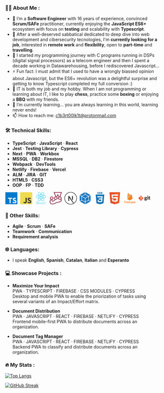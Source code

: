 ### :man_technologist: About Me :

- 🔭 I’m a **Software Engineer** with 16 years of experience, convinced **Scrum/SAFe** practitioner, currently enjoying the **JavaScript ES6+** ecosystem with focus on **testing** and scalability with **Typescript**.
- :dart: After a well-deserved sabbatical dedicated to deep dive into web development and cibersecurity tecnologies, I'm **currently looking for a job**, interested in **remote work** and **flexibility**, open to **part-time** and **travelling**.
- :arrows_counterclockwise:  I started my programming journey with C programs running in DSPs (digital signal processors) as a telecom engineer and then I spent a decade working in Datawarehousing, before I rediscovered Javascript...
- ⚡ Fun fact: I must admit that I used to have a wrongly biassed opinion about Javascript, but the ES6+ revolution was a delightful surprise and getting to know Typescript completed my full conversion :)
- 🥊 IT is both my job and my hobby. When I am not programming or learning about IT, I like to play **chess**, practice some **boxing** or enjoying a **BBQ** with my friends.
- 🌱 I’m currently learning... you are always learning in this world, learning never ends!
- 📫 How to reach me: c1b3rt00lk1t@protonmail.com

###  :hammer_and_wrench:  Technical Skills:
- **TypeScript** · **JavaScript** · **React**  
- **Jest** · **Testing Library** · **Cypress**  
- **Next** · **PWA** · **Workbox**  
- **MSSQL** · **DB2** · **Firestore**  
- **Webpack** · **DevTools**  
- **Netlify** · **Firebase** · **Vercel**  
- **ALM** · **JIRA** · **GIT**  
- **HTML5** · **CSS3**  
- **OOP** · **FP** · **TDD**

<img src="https://github.com/devicons/devicon/blob/master/icons/typescript/typescript-original.svg" title="TypeScript" alt="TypeScript" width="40" height="40"/>&nbsp;
<img src="https://github.com/devicons/devicon/blob/master/icons/javascript/javascript-original.svg" title="JavaScript" alt="JavaScript" width="40" height="40"/>&nbsp;
<img src="https://github.com/devicons/devicon/blob/master/icons/react/react-original-wordmark.svg" title="React" alt="React" width="40" height="40"/>&nbsp;
<img src="https://github.com/devicons/devicon/blob/master/icons/jest/jest-plain.svg" title="Jest" alt="Jest" width="40" height="40"/>&nbsp;
<img src="https://github.com/devicons/devicon/blob/master/icons/nextjs/nextjs-line.svg" title="Next" alt="Next" width="40" height="40"/>&nbsp;
<img src="https://github.com/devicons/devicon/blob/master/icons/webpack/webpack-plain.svg" title="WebPack" alt="WebPack" width="40" height="40"/>&nbsp;
<img src="https://github.com/devicons/devicon/blob/master/icons/css3/css3-plain-wordmark.svg"  title="CSS3" alt="CSS" width="40" height="40"/>&nbsp;
<img src="https://github.com/devicons/devicon/blob/master/icons/html5/html5-original.svg" title="HTML5" alt="HTML" width="40" height="40"/>&nbsp;
<img src="https://github.com/devicons/devicon/blob/master/icons/firebase/firebase-plain-wordmark.svg" title="Firebase" alt="Firebase" width="40" height="40"/>&nbsp;
<img src="https://github.com/devicons/devicon/blob/master/icons/git/git-original-wordmark.svg" title="Git" alt="Git" width="40" height="40"/>&nbsp;

### :busts_in_silhouette: Other Skills:
- **Agile** · **Scrum** · **SAFe**
- **Teamwork** · **Communication**
- **Requirement analysis**

### :globe_with_meridians: Languages:
- I speak **English**, **Spanish**, **Catalan**, **Italian** and **Esperanto**

### :computer: Showcase Projects :
- **Maximize Your Impact**  
PWA · TYPESCRIPT · FIREBASE · CSS MODULES · CYPRESS  
Desktop and mobile PWA to enable the priorization of tasks using several variants of an Impact/Effort matrix.

- **Document Distribution**  
PWA · JAVASCRIPT · REACT · FIREBASE · NETLIFY · CYPRESS  
Frontend mobile-first PWA to distribute documents across an organization.

- **Document Tag Manager**  
PWA · JAVASCRIPT · REACT · FIREBASE · NETLIFY · CYPRESS  
Backend PWA to classify and distribute documents across an organization.


### :fire: My Stats :
[![Top Langs](https://github-readme-stats.vercel.app/api/top-langs/?username=c1b3rt00lk1t&layout=compact&theme=vision-friendly-dark)](https://github.com/anuraghazra/github-readme-stats)  
  

[![GitHub Streak](https://streak-stats.demolab.com?user=c1b3rt00lk1t&theme=dark)](https://git.io/streak-stats)






<!--
**c1b3rt00lk1t/c1b3rt00lk1t** is a 🥊 _special_ ✨ repository because its `README.md` (this file) appears on your GitHub profile.

Here are some ideas to get you started:

- 🔭 I’m currently working on ...
- 🌱 I’m currently learning ...
- 👯 I’m looking to collaborate on ...
- 🤔 I’m looking for help with ...
- 💬 Ask me about ...
- 📫 How to reach me: ...
- 😄 Pronouns: ...
- ⚡ Fun fact: ...
-->
